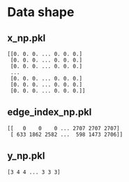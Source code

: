 # Data shape

## x_np.pkl

    [[0. 0. 0. ... 0. 0. 0.]
     [0. 0. 0. ... 0. 0. 0.]
     [0. 0. 0. ... 0. 0. 0.]
     ...
     [0. 0. 0. ... 0. 0. 0.]
     [0. 0. 0. ... 0. 0. 0.]
     [0. 0. 0. ... 0. 0. 0.]]

## edge_index_np.pkl
    [[   0    0    0 ... 2707 2707 2707]
     [ 633 1862 2582 ...  598 1473 2706]]

## y_np.pkl  
    [3 4 4 ... 3 3 3]





